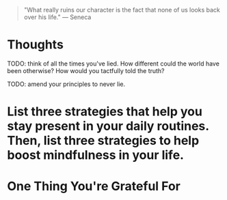 
> \"What really ruins our character is the fact that none of us looks back over his life.\" — Seneca

# Thoughts

TODO: think of all the times you've lied. How different could the world have been otherwise? How would you tactfully told the truth?

TODO: amend your principles to never lie.

# List three strategies that help you stay present in your daily routines. Then, list three strategies to help boost mindfulness in your life.

# One Thing You're Grateful For


